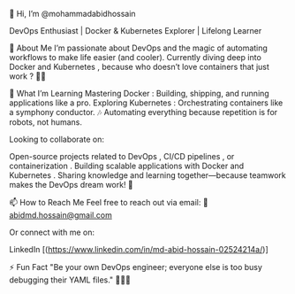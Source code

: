 👋 Hi, I’m @mohammadabidhossain

DevOps Enthusiast | Docker & Kubernetes Explorer | Lifelong Learner

👀 About Me
I’m passionate about DevOps and the magic of automating workflows to make life easier (and cooler). Currently diving deep into Docker and Kubernetes , because who doesn’t love containers that just work ? 🚢✨

🌱 What I’m Learning
Mastering Docker : Building, shipping, and running applications like a pro.
Exploring Kubernetes : Orchestrating containers like a symphony conductor. 🎶
Automating everything because repetition is for robots, not humans.


Looking to collaborate on:

Open-source projects related to DevOps , CI/CD pipelines , or containerization .
Building scalable applications with Docker and Kubernetes .
Sharing knowledge and learning together—because teamwork makes the DevOps dream work! 🤝

📫 How to Reach Me
Feel free to reach out via email:
📧 abidmd.hossain@gmail.com

Or connect with me on:

LinkedIn [(https://www.linkedin.com/in/md-abid-hossain-02524214a/)]


⚡ Fun Fact
"Be your own DevOps engineer; everyone else is too busy debugging their YAML files." 🧑‍💻😂

<!---
mohammadabidhossain/mohammadabidhossain is a ✨ special ✨ repository because its `README.md` (this file) appears on your GitHub profile.
You can click the Preview link to take a look at your changes.
--->
